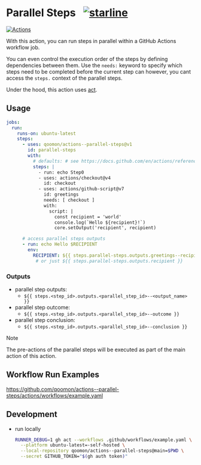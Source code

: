 # Parallel Steps &nbsp; [![starline](https://starlines.qoo.monster/assets/qoomon/actions--parallel-steps)](https://github.com/qoomon/starline)
[![Actions](https://img.shields.io/badge/qoomon-GitHub%20Actions-blue)](https://github.com/qoomon/actions)

With this action, you can run steps in parallel within a GitHub Actions workflow job. 

You can even control the execution order of the steps by defining dependencies between them. 
Use the `needs:` keyword to specify which steps need to be completed before the current step can however,
you cant access the `steps.` context of the parallel steps.

Under the hood, this action uses [act](https://github.com/nektos/act).

## Usage

```yaml
jobs:
  run:
    runs-on: ubuntu-latest
    steps:
      - uses: qoomon/actions--parallel-steps@v1
        id: parallel-steps
        with:
          # defaults: # see https://docs.github.com/en/actions/reference/workflow-syntax-for-github-actions#defaults
          steps: |
            - run: echo Step0
            - uses: actions/checkout@v4
              id: checkout
            - uses: actions/github-script@v7
              id: greetings
              needs: [ checkout ]
              with:
                script: |
                  const recipient = 'world'
                  console.log(`Hello ${recipient}!`)
                  core.setOutput('recipient', recipient)

      # access parallel steps outputs            
      - run: echo Hello $RECIPIENT
        env:
          RECIPIENT: ${{ steps.parallel-steps.outputs.greetings--recipient }}
           # or just ${{ steps.parallel-steps.outputs.recipient }}
```

### Outputs
- parallel step outputs:
  - `${{ steps.<step_id>.outputs.<parallel_step_id>--<output_name> }}`
- parallel step outcome:
  - `${{ steps.<step_id>.outputs.<parallel_step_id>--outcome }}`
- parallel step conclusion:
  - `${{ steps.<step_id>.outputs.<parallel_step_id>--conclusion }}`

> [!Note]
> The pre-actions of the parallel steps will be executed as part of the main action of this action.

## Workflow Run Examples
https://github.com/qoomon/actions--parallel-steps/actions/workflows/example.yaml
  
## Development

- run locally
  ```bash
  RUNNER_DEBUG=1 gh act --workflows .github/workflows/example.yaml \
    --platform ubuntu-latest=-self-hosted \
    --local-repository qoomon/actions--parallel-steps@main=$PWD \
    --secret GITHUB_TOKEN="$(gh auth token)"
  ```
